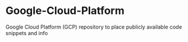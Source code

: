 # Google-Cloud-Platform
Google Cloud Platform (GCP) repository to place publicly available code snippets and info

